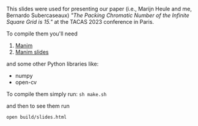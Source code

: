 This slides were used for presenting our paper (i.e., Marijn Heule and me, Bernardo Subercaseaux)
*"The Packing Chromatic Number of the Infinite Square Grid is 15."* at the TACAS 2023 conference in Paris.

To compile them you'll need

1. [Manim](https://www.manim.community/) 
2. [Manim slides](https://www.manim.community/plugin/manim-slides/)

and some other Python libraries like:
- numpy
- open-cv

To compile them simply run:
`sh make.sh`

and then to see them run

`open build/slides.html`


